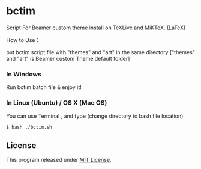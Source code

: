bctim
=====

Script For Beamer custom theme install on TeXLive and MiKTeX. (LaTeX)

How to Use：

put bctim script file with "themes\" and  "art\" in the same directory 
["themes\" and "art\" is Beamer custom Theme default folder]

### In Windows

Run bctim batch file & enjoy it!

### In Linux (Ubuntu) / OS X (Mac OS)

You can use Terminal , and type (change directory to bash file location)

`$ bash ./bctim.sh`


## License

This program released under [MIT License](LICENSE).
